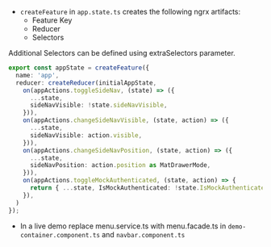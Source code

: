 - `createFeature` in `app.state.ts` creates the following ngrx artifacts:
    - Feature Key
    - Reducer
    - Selectors

Additional Selectors can be defined using extraSelectors parameter.

```TypeScript
export const appState = createFeature({
  name: 'app',
  reducer: createReducer(initialAppState,
    on(appActions.toggleSideNav, (state) => ({
      ...state,
      sideNavVisible: !state.sideNavVisible,
    })),
    on(appActions.changeSideNavVisible, (state, action) => ({
      ...state,
      sideNavVisible: action.visible,
    })),
    on(appActions.changeSideNavPosition, (state, action) => ({
      ...state,
      sideNavPosition: action.position as MatDrawerMode,
    })),
    on(appActions.toggleMockAuthenticated, (state, action) => {
      return { ...state, IsMockAuthenticated: !state.IsMockAuthenticated };
    }),
  )
});
```

- In a live demo replace menu.service.ts with menu.facade.ts in `demo-container.component.ts` and `navbar.component.ts`
